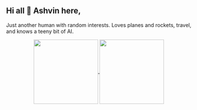 ## Hi all 👋 **Ashvin** here, 

Just another human with random interests. Loves planes and rockets, travel, and knows a teeny bit of AI. 

<div align="center">
	<a href="https://acedev003-readme-stats.vercel.app/api?username=Acedev003&show_icons=true&theme=vision-friendly-dark" target="_blank">
		<img align="center" height="175" src="https://acedev003-readme-stats.vercel.app/api?username=Acedev003&show_icons=true&theme=vision-friendly-dark">
	</a>
	<a href="https://acedev003-readme-stats.vercel.app/api/top-langs/?username=Acedev003&layout=compact&langs_count=6&theme=radical" target="_blank">
		<img align="center" height="175" src="https://acedev003-readme-stats.vercel.app/api/top-langs/?username=Acedev003&layout=compact&langs_count=6&theme=radical&hide=jupyter%20notebook,PureBasic">
	</a>
</div>
